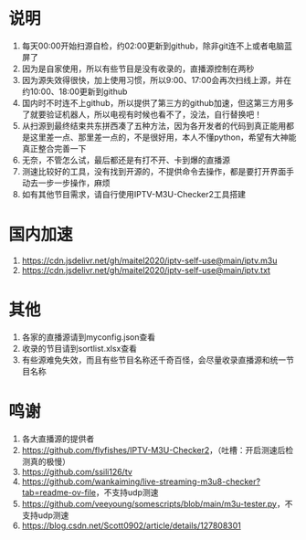 # 说明
1. 每天00:00开始扫源自检，约02:00更新到github，除非git连不上或者电脑蓝屏了
2. 因为是自家使用，所以有些节目是没有收录的，直播源控制在两秒
3. 因为源失效得很快，加上使用习惯，所以9:00、17:00会再次扫线上源，并在约10:00、18:00更新到github
4. 国内时不时连不上github，所以提供了第三方的github加速，但这第三方用多了就要验证机器人，所以电视有时候也看不了，没法，自行替换吧！
5. 从扫源到最终结束共东拼西凑了五种方法，因为各开发者的代码到真正能用都是这里差一点、那里差一点的，不是很好用，本人不懂python，希望有大神能真正整合完善一下
6. 无奈，不管怎么试，最后都还是有打不开、卡到爆的直播源
7. 测速比较好的工具，没有找到开源的，不提供命令去操作，都是要打开界面手动去一步一步操作，麻烦
8. 如有其他节目需求，请自行使用IPTV-M3U-Checker2工具搭建

# 国内加速
1. https://cdn.jsdelivr.net/gh/maitel2020/iptv-self-use@main/iptv.m3u
2. https://cdn.jsdelivr.net/gh/maitel2020/iptv-self-use@main/iptv.txt

# 其他
1. 各家的直播源请到myconfig.json查看
2. 收录的节目请到sortlist.xlsx查看
3. 有些源难免失效，而且有些节目名称还千奇百怪，会尽量收录直播源和统一节目名称

# 鸣谢
1. 各大直播源的提供者
2. <https://github.com/flyfishes/IPTV-M3U-Checker2>，（吐槽：开启测速后检测真的极慢）
3. https://github.com/ssili126/tv
4. <https://github.com/wankaiming/live-streaming-m3u8-checker?tab=readme-ov-file>，不支持udp测速
5. <https://github.com/veeyoung/somescripts/blob/main/m3u-tester.py>，不支持udp测速
6. https://blog.csdn.net/Scott0902/article/details/127808301
